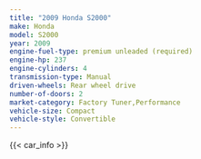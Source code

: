 ```yaml
---
title: "2009 Honda S2000"
make: Honda
model: S2000
year: 2009
engine-fuel-type: premium unleaded (required)
engine-hp: 237
engine-cylinders: 4
transmission-type: Manual
driven-wheels: Rear wheel drive
number-of-doors: 2
market-category: Factory Tuner,Performance
vehicle-size: Compact
vehicle-style: Convertible
---
```


{{< car_info >}}
